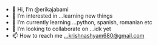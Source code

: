 - 👋 Hi, I’m @erikajabami
- 👀 I’m interested in ...learning new things
- 🌱 I’m currently learning ...python, spanish, romanian etc
- 💞️ I’m looking to collaborate on ...idk yet 
- 📫 How to reach me ...krishnashyam680@gmail.com

<!---
erikajabami/erikajabami is a ✨ special ✨ repository because its `README.md` (this file) appears on your GitHub profile.
You can click the Preview link to take a look at your changes.
--->
